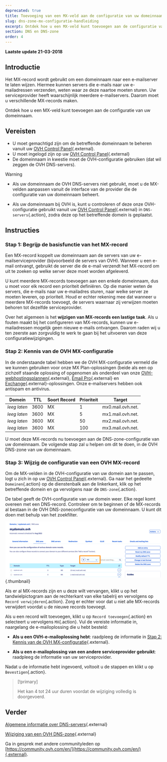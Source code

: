 ```yaml
---
deprecated: true
title: Toevoeging van een MX-veld aan de configuratie van uw domeinnaam
slug: dns-zone-mx-configuratie-handleiding
excerpt: Ontdek hoe u een MX-veld kunt toevoegen aan de configuratie van uw domeinnaam
section: DNS en DNS-zone
order: 4
---
```


**Laatste update 21-03-2018**

## Introductie

Het MX-record wordt gebruikt om een domeinnaam naar een e-mailserver te laten wijzen. Hiermee kunnen servers die e-mails naar uw e-mailadressen verzenden, weten waar ze deze naartoe moeten sturen. Uw serviceprovider heeft waarschijnlijk meerdere e-mailservers. Daarom moet u verschillende MX-records maken.

Ontdek hoe u een MX-veld kunt toevoegen aan de configuratie van uw domeinnaam.

## Vereisten

- U moet gemachtigd zijn om de betreffende domeinnaam te beheren vanuit uw [OVH Control Panel](https://www.ovh.com/auth/?action=gotomanager&from=https://www.ovh.nl/&ovhSubsidiary=nl){.external}.
- U moet ingelogd zijn op uw [OVH Control Panel](https://www.ovh.com/auth/?action=gotomanager&from=https://www.ovh.nl/&ovhSubsidiary=nl){.external}
- De domeinnaam in kwestie moet de OVH-configuratie gebruiken (dat wil zeggen de OVH DNS-servers).

> [!warning]
>
> - Als uw domeinnaam de OVH DNS-servers niet gebruikt, moet u de MX-velden aanpassen vanuit de interface van de provider die de configuratie van uw domeinnaam beheert.
>
> - Als uw domeinnaam bij OVH is, kunt u controleren of deze onze OVH-configuratie gebruikt vanuit uw [OVH Control Panel](https://www.ovh.com/auth/?action=gotomanager&from=https://www.ovh.nl/&ovhSubsidiary=nl){.external} in `DNS-servers`{.action}, zodra deze op het betreffende domein is geplaatst.
>

## Instructies

### Stap 1: Begrijp de basisfunctie van het MX-record

Een MX-record koppelt uw domeinnaam aan de servers van uw e-mailserviceprovider (bijvoorbeeld de servers van OVH). Wanneer u een e-mail ontvangt, gebruikt de server die de e-mail verzendt het MX-record om uit te zoeken op welke server deze moet worden afgeleverd.

U kunt meerdere MX-records toevoegen aan een enkele domeinnaam, dus u moet voor elk record een prioriteit definiëren. Op die manier weten de servers, die e-mails naar uw e-mailadres sturen, naar welke server ze moeten leveren, op prioriteit. Houd er echter rekening mee dat wanneer u meerdere MX-records toevoegt, de servers waarnaar zij verwijzen moeten behoren tot dezelfde serviceprovider.

Over het algemeen is het **wijzigen van MX-records een lastige taak**. Als u fouten maakt bij het configureren van MX-records, kunnen uw e-mailadressen mogelijk geen nieuwe e-mails ontvangen. Daarom raden wij u ten zeerste aan zorgvuldig te werk te gaan bij het uitvoeren van deze configuratiewijzigingen.

### Stap 2: Kennis van de OVH MX-configuratie

In de onderstaande tabel hebben we de OVH MX-configuratie vermeld die we kunnen gebruiken voor onze MX Plan-oplossingen (beide als een op zichzelf staande oplossing of opgenomen als onderdeel van onze [OVH-webhostingsplannen](https://www.ovhcloud.com/nl/web-hosting/){.external}, [Email Pro](https://www.ovhcloud.com/nl/emails/email-pro/){.external} en [Exchange](hhttps://www.ovhcloud.com/nl/emails/){.external}-oplossingen. Onze e-mailservers hebben ook antispam en antivirus.

|Domein|TTL|Soort Record|Prioriteit|Target|
|---|---|---|---|---|
|*leeg laten*|3600|MX|1|mx0.mail.ovh.net.|
|*leeg laten*|3600|MX|5|mx1.mail.ovh.net.|
|*leeg laten*|3600|MX|50|mx2.mail.ovh.net.|
|*leeg laten*|3600|MX|100|mx3.mail.ovh.net.|

U moet deze MX-records nu toevoegen aan de DNS-zone-configuratie van uw domeinnaam. De volgende stap zal u helpen om dit te doen, in de OVH DNS-zone van uw domeinnaam.

### Stap 3: Wijzig de configuratie van een OVH MX-record

Om de MX-velden in de OVH-configuratie van uw domein aan te passen, logt u zich in op uw [OVH Control Panel](https://www.ovh.com/auth/?action=gotomanager&from=https://www.ovh.nl/&ovhSubsidiary=nl){.external}. Ga naar het gedeelte `Domeinen`{.action} op de dienstenbalk aan de linkerkant, klik op het betreffende domein en ga vervolgens naar de `DNS-zone`{.action}.

De tabel geeft de OVH-configuratie van uw domein weer. Elke regel komt overeen met een DNS-record. Controleer om te beginnen of de MX-records al bestaan in de OVH DNS-zoneconfiguratie van uw domeinnaam. U kunt dit doen met behulp van het zoekfilter.

![dnsmxrecord](images/mx-records-dns-zone.png){.thumbnail}

Als er al MX-records zijn en u deze wilt vervangen, klikt u op het tandwielpictogram aan de rechterkant van elke tabelrij en vervolgens op `Record verwijderen`{.action}. Zorg er echter voor dat u niet alle MX-records verwijdert voordat u de nieuwe records toevoegt.

Als u een record wilt toevoegen, klikt u op `Record toevoegen`{.action} en selecteert u vervolgens `MX`{.action}. Vul de vereiste informatie in, naargelang de e-mailoplossing die u hebt besteld:

- **Als u een OVH-e-mailoplossing hebt**: raadpleeg de informatie in [Stap 2: Kennis van de OVH MX-configuratie](https://docs.ovh.com/nl/domains/dns-zone-mx-configuratie-handleiding/#stap-2-kennis-van-de-ovh-mx-configuratie){.external}.

- **Als u een e-mailoplossing van een andere serviceprovider gebruikt**: raadpleeg de informatie van uw serviceprovider.

Nadat u de informatie hebt ingevoerd, voltooit u de stappen en klikt u op `Bevestigen`{.action}.

> [!primary]
>
> Het kan 4 tot 24 uur duren voordat de wijziging volledig is doorgevoerd.
>

## Verder

[Algemene informatie over DNS-servers](https://docs.ovh.com/nl/domains/gedeelde_hosting_algemene_informatie_over_dns_servers/){.external}

[Wijziging van een OVH DNS-zone](https://docs.ovh.com/nl/domains/hosting_hoe_wijzig_ik_mijn_dns_zone/){.external}

Ga in gesprek met andere communityleden op [https://community.ovh.com/en/](https://community.ovh.com/en/){.external}.